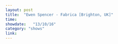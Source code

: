 ```yaml
---
layout: post
title:  "Ewen Spencer - Fabrica [Brighton, UK]"
time: 
showdate:   "13/10/16"
category: "shows"
link: 
---
```

